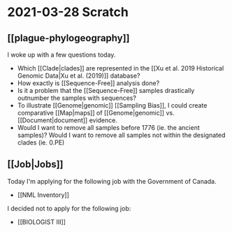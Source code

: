 # 2021-03-28 Scratch

## [[plague-phylogeography]]
I woke up with a few questions today.

- Which [[Clade|clades]] are represented in the [[Xu et al. 2019 Historical Genomic Data|Xu et al. (2019)]] database?
- How exactly is [[Sequence-Free]] analysis done?
- Is it a problem that the [[Sequence-Free]] samples drastically outnumber the samples with sequences?
- To illustrate [[Genome|genomic]] [[Sampling Bias]], I could create comparative [[Map|maps]] of [[Genome|genomic]] vs. [[Document|document]] evidence.
- Would I want to remove all samples before 1776 (ie. the ancient samples)? Would I want to remove all samples not within the designated clades (ie. 0.PE)

## [[Job|Jobs]]

Today I'm applying for the following job with the Government of Canada.
- [[NML Inventory]]

I decided not to apply for the following job:
- [[BIOLOGIST III]]